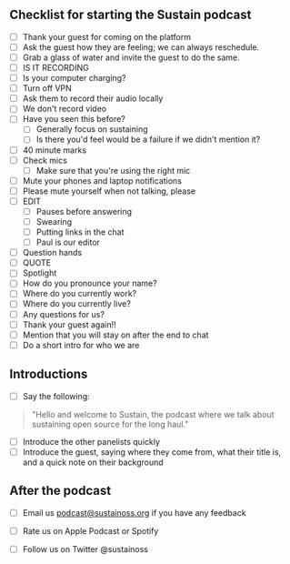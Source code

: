 ## Checklist for starting the Sustain podcast
- [ ] Thank your guest for coming on the platform
- [ ] Ask the guest how they are feeling; we can always reschedule.
- [ ] Grab a glass of water and invite the guest to do the same.
- [ ] IS IT RECORDING
- [ ] Is your computer charging?
- [ ] Turn off VPN
- [ ] Ask them to record their audio locally
- [ ] We don't record video
- [ ] Have you seen this before?
  - [ ] Generally focus on sustaining
  - [ ] Is there you'd feel would be a failure if we didn't mention it?
- [ ] 40 minute marks
- [ ] Check mics
  - [ ] Make sure that you're using the right mic
- [ ] Mute your phones and laptop notifications
- [ ] Please mute yourself when not talking, please
- [ ] EDIT
  - [ ] Pauses before answering
  - [ ] Swearing
  - [ ] Putting links in the chat
  - [ ] Paul is our editor
- [ ] Question hands
- [ ] QUOTE
- [ ] Spotlight
- [ ] How do you pronounce your name?
- [ ] Where do you currently work?
- [ ] Where do you currently live?
- [ ] Any questions for us?
- [ ] Thank your guest again!!
- [ ] Mention that you will stay on after the end to chat
- [ ] Do a short intro for who we are

## Introductions
- [ ] Say the following:
> "Hello and welcome to Sustain, the podcast where we talk about sustaining open source for the long haul."
- [ ] Introduce the other panelists quickly
- [ ] Introduce the guest, saying where they come from, what their title is, and a quick note on their background

## After the podcast
- [ ] Email us podcast@sustainoss.org if you have any feedback
- [ ] Rate us on Apple Podcast or Spotify
- [ ] Follow us on Twitter @sustainoss

